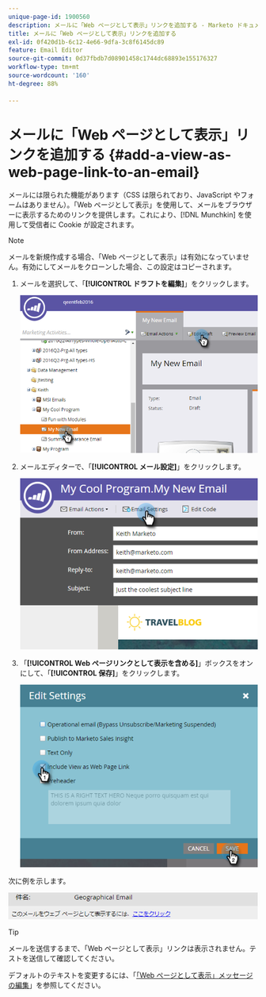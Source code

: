 ```yaml
---
unique-page-id: 1900560
description: メールに「Web ページとして表示」リンクを追加する - Marketo ドキュメント - 製品ドキュメント
title: メールに「Web ページとして表示」リンクを追加する
exl-id: 0f420d1b-6c12-4e66-9dfa-3c8f6145dc89
feature: Email Editor
source-git-commit: 0d37fbdb7d08901458c1744dc68893e155176327
workflow-type: tm+mt
source-wordcount: '160'
ht-degree: 88%

---
```


# メールに「Web ページとして表示」リンクを追加する {#add-a-view-as-web-page-link-to-an-email}

メールには限られた機能があります（CSS は限られており、JavaScript やフォームはありません）。「Web ページとして表示」を使用して、メールをブラウザーに表示するためのリンクを提供します。これにより、[!DNL Munchkin] を使用して受信者に Cookie が設定されます。

>[!NOTE]
>
>メールを新規作成する場合、「Web ページとして表示」は有効になっていません。有効にしてメールをクローンした場合、この設定はコピーされます。

1. メールを選択して、「**[!UICONTROL ドラフトを編集]**」をクリックします。

   ![](assets/one-5.png)

1. メールエディターで、「**[!UICONTROL メール設定]**」をクリックします。

   ![](assets/two-5.png)

1. 「**[!UICONTROL Web ページリンクとして表示を含める]**」ボックスをオンにして、「**[!UICONTROL 保存]**」をクリックします。

   ![](assets/three-4.png)

次に例を示します。

![](assets/four-3.png)

>[!TIP]
>
>メールを送信するまで、「Web ページとして表示」リンクは表示されません。テストを送信して確認してください。

デフォルトのテキストを変更するには、「[「Web ページとして表示」メッセージの編集](/help/marketo/product-docs/administration/email-setup/edit-the-view-as-web-page-message.md)」を参照してください。
